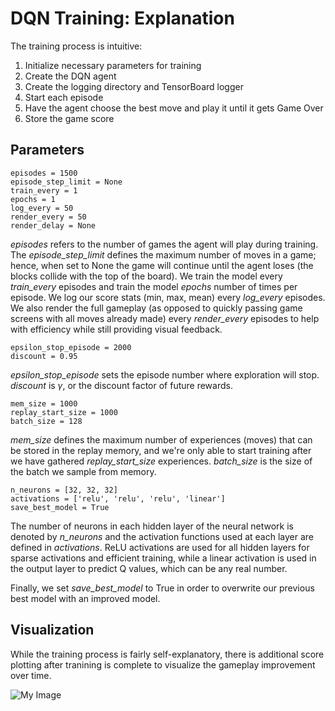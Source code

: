 # DQN Training: Explanation

The training process is intuitive:
1. Initialize necessary parameters for training
2. Create the DQN agent
3. Create the logging directory and TensorBoard logger
4. Start each episode
5. Have the agent choose the best move and play it until it gets Game Over
6. Store the game score

## Parameters
```
episodes = 1500 
episode_step_limit = None 
train_every = 1
epochs = 1
log_every = 50 
render_every = 50 
render_delay = None
```

*episodes* refers to the number of games the agent will play during training. The *episode_step_limit* defines the maximum number of moves in a game; hence, when set to None the game will continue until the agent loses (the blocks collide with the top of the board). We train the model every *train_every* episodes and train the model *epochs* number of times per episode. We log our score stats (min, max, mean) every *log_every* episodes. We also render the full gameplay (as opposed to quickly passing game screens with all moves already made) every *render_every* episodes to help with efficiency while still providing visual feedback.

```
epsilon_stop_episode = 2000 
discount = 0.95
```

*epsilon_stop_episode* sets the episode number where exploration will stop. *discount* is $\gamma$, or the discount factor of future rewards. 


```
mem_size = 1000 
replay_start_size = 1000 
batch_size = 128
```

*mem_size* defines the maximum number of experiences (moves) that can be stored in the replay memory, and we're only able to start training after we have gathered *replay_start_size* experiences. *batch_size* is the size of the batch we sample from memory. 

```
n_neurons = [32, 32, 32]
activations = ['relu', 'relu', 'relu', 'linear']
save_best_model = True
```

The number of neurons in each hidden layer of the neural network is denoted by *n_neurons* and the activation functions used at each layer are defined in *activations*. ReLU activations are used for all hidden layers for sparse activations and efficient training, while a linear activation is used in the output layer to predict Q values, which can be any real number.

Finally, we set *save_best_model* to True in order to overwrite our previous best model with an improved model.

## Visualization

While the training process is fairly self-explanatory, there is additional score plotting after tranining is complete to visualize the gameplay improvement over time.

![My Image](gameplay_improvement.jpg)